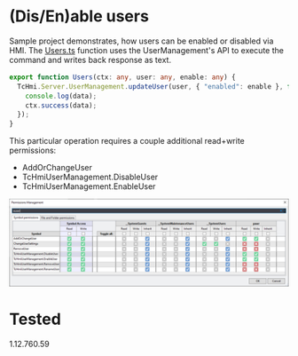 # (Dis/En)able users

Sample project demonstrates, how users can be enabled or disabled via HMI. The [Users.ts](Users%20Enable/Users.ts) function uses the UserManagement's API to execute the command and writes back response as text.
```typescript
export function Users(ctx: any, user: any, enable: any) {
  TcHmi.Server.UserManagement.updateUser(user, { "enabled": enable }, function (data) {
    console.log(data);
    ctx.success(data);
  });
}
```

This particular operation requires a couple additional read+write permissions:
* AddOrChangeUser
* TcHmiUserManagement.DisableUser
* TcHmiUserManagement.EnableUser

![euser](Users%20Enable/Images/euser.png)

# Tested
1.12.760.59
